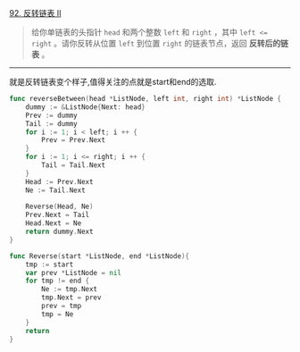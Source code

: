 [92. 反转链表 II](https://leetcode.cn/problems/reverse-linked-list-ii/)

> 给你单链表的头指针 `head` 和两个整数 `left` 和 `right` ，其中 `left <= right` 。请你反转从位置 `left` 到位置 `right` 的链表节点，返回 **反转后的链表** 。

---

就是反转链表变个样子,值得关注的点就是start和end的选取.

```go
func reverseBetween(head *ListNode, left int, right int) *ListNode {
    dummy := &ListNode{Next: head}
    Prev := dummy
    Tail := dummy
    for i := 1; i < left; i ++ {
        Prev = Prev.Next
    }
    for i := 1; i <= right; i ++ {
        Tail = Tail.Next
    }
    Head := Prev.Next
    Ne := Tail.Next
    
    Reverse(Head, Ne)
    Prev.Next = Tail
    Head.Next = Ne
    return dummy.Next 
}

func Reverse(start *ListNode, end *ListNode){
    tmp := start
    var prev *ListNode = nil
    for tmp != end {
        Ne := tmp.Next
        tmp.Next = prev
        prev = tmp
        tmp = Ne
    }
    return
}
```

